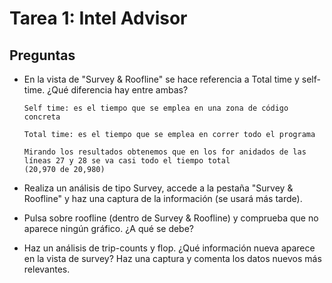 # Tarea 1: Intel Advisor

## Preguntas
* En la vista de "Survey & Roofline" se hace referencia a Total time y self-time. ¿Qué diferencia hay entre ambas?

      Self time: es el tiempo que se emplea en una zona de código concreta
      
      Total time: es el tiempo que se emplea en correr todo el programa
      
      Mirando los resultados obtenemos que en los for anidados de las líneas 27 y 28 se va casi todo el tiempo total 
      (20,970 de 20,980) 
     

* Realiza un análisis de tipo Survey, accede a  la pestaña "Survey & Roofline" y haz una captura de la información (se usará
más tarde).
* Pulsa sobre roofline (dentro de Survey & Roofline) y comprueba que no aparece ningún gráfico. ¿A qué se debe?
* Haz un análisis de trip-counts y flop. ¿Qué información nueva aparece en la vista de survey? Haz una captura y comenta
los datos nuevos más relevantes.
